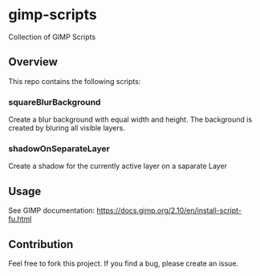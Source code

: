 # gimp-scripts
Collection of GIMP Scripts

## Overview
This repo contains the following scripts:

### squareBlurBackground
Create a blur background with equal width and height. The background is created by bluring all visible layers.

### shadowOnSeparateLayer
Create a shadow for the currently active layer on a saparate Layer

## Usage
See GIMP documentation: https://docs.gimp.org/2.10/en/install-script-fu.html

## Contribution
Feel free to fork this project. If you find a bug, please create an issue.

